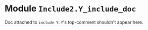 
# Module `Include2.Y_include_doc`

Doc attached to `include Y`. `Y`'s top-comment shouldn't appear here.
